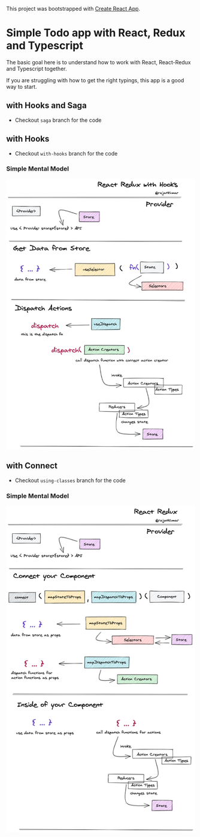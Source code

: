 This project was bootstrapped with [Create React App](https://github.com/facebook/create-react-app).

# Simple Todo app with React, Redux and Typescript

The basic goal here is to understand how to work with React, React-Redux and Typescript together.

If you are struggling with how to get the right typings, this app is a good way to start.

## with Hooks and Saga

-   Checkout `saga` branch for the code

## with Hooks

-   Checkout `with-hooks` branch for the code

### Simple Mental Model

![React Redux with Hooks](redux-hooks.png)

## with Connect

-   Checkout `using-classes` branch for the code

### Simple Mental Model

![React Redux with Connect](redux-connect.png)
